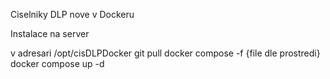 Ciselniky DLP nove v Dockeru

Instalace na server

v adresari /opt/cisDLPDocker
git pull 
docker compose -f {file dle prostredi} 
docker compose up -d